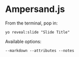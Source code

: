 
# Ampersand.js

From the terminal, pop in:

  ```yo reveal:slide "Slide Title"```

Available options:

 ```--markdown --attributes --notes```
